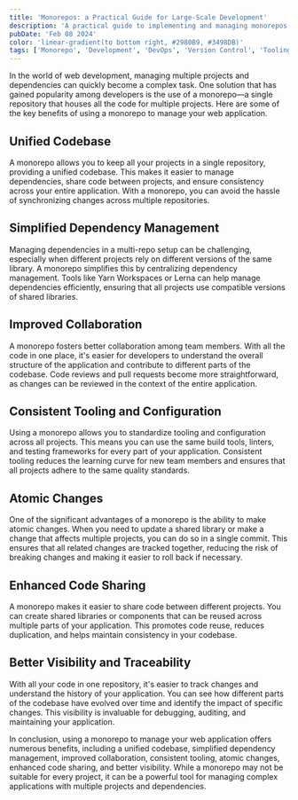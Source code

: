 ```yaml
---
title: 'Monorepos: a Practical Guide for Large-Scale Development'
description: 'A practical guide to implementing and managing monorepos for large-scale development projects.'
pubDate: 'Feb 08 2024'
color: 'linear-gradient(to bottom right, #2980B9, #3498DB)'
tags: ['Monorepo', 'Development', 'DevOps', 'Version Control', 'Tooling']
---
```


In the world of web development, managing multiple projects and dependencies can quickly become a complex task. One solution that has gained popularity among developers is the use of a monorepo—a single repository that houses all the code for multiple projects. Here are some of the key benefits of using a monorepo to manage your web application.

## Unified Codebase
A monorepo allows you to keep all your projects in a single repository, providing a unified codebase. This makes it easier to manage dependencies, share code between projects, and ensure consistency across your entire application. With a monorepo, you can avoid the hassle of synchronizing changes across multiple repositories.

## Simplified Dependency Management
Managing dependencies in a multi-repo setup can be challenging, especially when different projects rely on different versions of the same library. A monorepo simplifies this by centralizing dependency management. Tools like Yarn Workspaces or Lerna can help manage dependencies efficiently, ensuring that all projects use compatible versions of shared libraries.

## Improved Collaboration
A monorepo fosters better collaboration among team members. With all the code in one place, it's easier for developers to understand the overall structure of the application and contribute to different parts of the codebase. Code reviews and pull requests become more straightforward, as changes can be reviewed in the context of the entire application.

## Consistent Tooling and Configuration
Using a monorepo allows you to standardize tooling and configuration across all projects. This means you can use the same build tools, linters, and testing frameworks for every part of your application. Consistent tooling reduces the learning curve for new team members and ensures that all projects adhere to the same quality standards.

## Atomic Changes
One of the significant advantages of a monorepo is the ability to make atomic changes. When you need to update a shared library or make a change that affects multiple projects, you can do so in a single commit. This ensures that all related changes are tracked together, reducing the risk of breaking changes and making it easier to roll back if necessary.

## Enhanced Code Sharing
A monorepo makes it easier to share code between different projects. You can create shared libraries or components that can be reused across multiple parts of your application. This promotes code reuse, reduces duplication, and helps maintain consistency in your codebase.

## Better Visibility and Traceability
With all your code in one repository, it's easier to track changes and understand the history of your application. You can see how different parts of the codebase have evolved over time and identify the impact of specific changes. This visibility is invaluable for debugging, auditing, and maintaining your application.

In conclusion, using a monorepo to manage your web application offers numerous benefits, including a unified codebase, simplified dependency management, improved collaboration, consistent tooling, atomic changes, enhanced code sharing, and better visibility. While a monorepo may not be suitable for every project, it can be a powerful tool for managing complex applications with multiple projects and dependencies.

